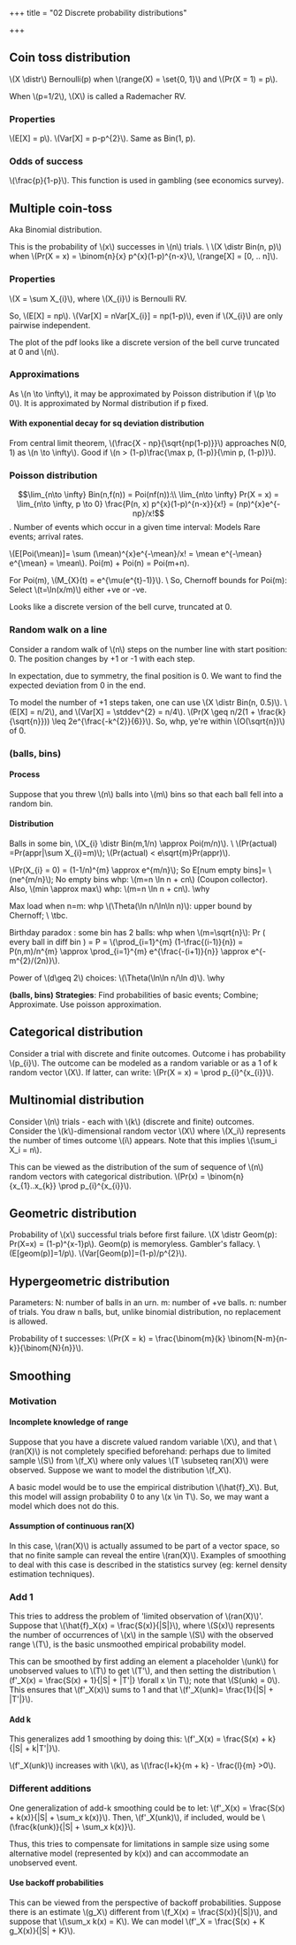 +++
title = "02 Discrete probability distributions"

+++
## Coin toss distribution
\\(X \distr\\) Bernoulli(p) when \\(range(X) = \set{0, 1}\\) and \\(Pr(X = 1) = p\\).

When \\(p=1/2\\), \\(X\\) is called a Rademacher RV.

### Properties
\\(E[X] = p\\). \\(Var[X] = p-p^{2}\\). Same as Bin(1, p).

### Odds of success
\\(\frac{p}{1-p}\\). This function is used in gambling (see economics survey).

## Multiple coin-toss
Aka Binomial distribution.

This is the probability of \\(x\\) successes in \\(n\\) trials. \\
\\(X \distr Bin(n, p)\\) when \\(Pr(X = x) = \binom{n}{x} p^{x}(1-p)^{n-x}\\), \\(range[X] = [0, .. n]\\).

### Properties
\\(X = \sum X_{i}\\), where \\(X_{i}\\) is Bernoulli RV.

So, \\(E[X] = np\\). \\(Var[X] = nVar[X_{i}] = np(1-p)\\), even if \\(X_{i}\\) are only pairwise independent.

The plot of the pdf looks like a discrete version of the bell curve truncated at 0 and \\(n\\).

### Approximations
As \\(n \to \infty\\), it may be approximated by Poisson distribution if \\(p \to 0\\). It is approximated by Normal distribution if p fixed.

#### With exponential decay for sq deviation distribution
From central limit theorem, \\(\frac{X - np}{\sqrt{np(1-p)}}\\) approaches N(0, 1) as \\(n \to \infty\\). Good if \\(n > (1-p)\frac{\max p, (1-p)}{\min p, (1-p)}\\).

### Poisson distribution

$$\lim_{n\to \infty} Bin(n,f(n)) = Poi(nf(n)):\\
 \lim_{n\to \infty} Pr(X = x) = \lim_{n\to \infty, p \to 0} \frac{P(n, x) p^{x}(1-p)^{n-x}}{x!} = (np)^{x}e^{-np}/x!$$. Number of events which occur in a given time interval: Models Rare events; arrival rates.

\\(E[Poi(\mean)]= \sum (\mean)^{x}e^{-\mean}/x! = \mean e^{-\mean} e^{\mean} = \mean\\). Poi(m) + Poi(n) = Poi(m+n).

For Poi(m), \\(M_{X}(t) = e^{\mu(e^{t}-1)}\\). \\
So, Chernoff bounds for Poi(m): Select \\(t=\ln(x/m)\\) either +ve or -ve.

Looks like a discrete version of the bell curve, truncated at 0.

### Random walk on a line
Consider a random walk of \\(n\\) steps on the number line with start position: 0. The position changes by +1 or -1 with each step.

In expectation, due to symmetry, the final position is 0. We want to find the expected deviation from 0 in the end.

To model the number of +1 steps taken, one can use \\(X \distr Bin(n, 0.5)\\). \\(E[X] = n/2\\), and \\(Var[X] = \stddev^{2} = n/4\\). \\(Pr(X \geq n/2(1 + \frac{k}{\sqrt{n}})) \leq 2e^{\frac{-k^{2}}{6}}\\). So, whp, ye're within \\(O(\sqrt{n})\\) of 0.

### (balls, bins)
#### Process
Suppose that you threw \\(n\\) balls into \\(m\\) bins so that each ball fell into a random bin.

#### Distribution
Balls in some bin, \\(X_{i} \distr Bin(m,1/n) \approx Poi(m/n)\\). \\
\\(Pr(actual) =Pr(appr|\sum X_{i}=m)\\); \\(Pr(actual) < e\sqrt{m}Pr(appr)\\).

\\(Pr(X_{i} = 0) = (1-1/n)^{m} \approx e^{m/n}\\); So E[num empty bins]= \\(ne^{m/n}\\); No empty bins whp: \\(m=n \ln n + cn\\) (Coupon collector). Also, \\(min \approx max\\) whp: \\(m=n \ln n + cn\\). \why

Max load when n=m: whp \\(\Theta(\ln n/\ln\ln n)\\): upper bound by Chernoff; \\
\tbc.

Birthday paradox : some bin has 2 balls: whp when \\(m=\sqrt{n}\\): Pr ( every ball in diff bin ) = P = \\(\prod_{i=1}^{m} (1-\frac{(i-1)}{n}) = P(n,m)/n^{m} \approx \prod_{i=1}^{m} e^{\frac{-(i+1)}{n}} \approx e^{-m^{2}/(2n)}\\).

Power of \\(d\geq 2\\) choices: \\(\Theta(\ln\ln n/\ln d)\\). \why

**(balls, bins) Strategies**: Find probabilities of basic events; Combine; Approximate. Use poisson approximation.


## Categorical distribution
Consider a trial with discrete and finite outcomes. Outcome i has probability \\(p_{i}\\). The outcome can be modeled as a random variable or as a 1 of k random vector \\(X\\). If latter, can write: \\(Pr(X = x) = \prod p_{i}^{x_{i}}\\).

## Multinomial distribution
Consider \\(n\\) trials - each with \\(k\\) (discrete and finite) outcomes. Consider the \\(k\\)-dimensional random vector \\(X\\) where \\(X_i\\) represents the number of times outcome \\(i\\) appears. Note that this implies \\(\sum_i X_i = n\\).

This can be viewed as the distribution of the sum of sequence of \\(n\\) random vectors with categorical distribution. \\(Pr(x) = \binom{n}{x_{1}..x_{k}} \prod p_{i}^{x_{i}}\\).

## Geometric distribution
Probability of \\(x\\) successful trials before first failure. \\(X \distr Geom(p): Pr(X=x) = (1-p)^{x-1}p\\). Geom(p) is memoryless. Gambler's fallacy. \\(E[geom(p)]=1/p\\). \\(Var[Geom(p)]=(1-p)/p^{2}\\).

## Hypergeometric distribution
Parameters: N: number of balls in an urn. m: number of +ve balls. n: number of trials. You draw n balls, but, unlike binomial distribution, no replacement is allowed.

Probability of t successes: \\(Pr(X = k) = \frac{\binom{m}{k} \binom{N-m}{n-k}}{\binom{N}{n}}\\).

## Smoothing
### Motivation
#### Incomplete knowledge of range
Suppose that you have a discrete valued random variable \\(X\\), and that \\(ran(X)\\) is not completely specified beforehand: perhaps due to limited sample \\(S\\) from \\(f_X\\) where only values \\(T \subseteq ran(X)\\) were observed. Suppose we want to model the distribution \\(f_X\\).

A basic model would be to use the empirical distribution \\(\hat{f}_X\\). But, this model will assign probability 0 to any \\(x \in T\\). So, we may want a model which does not do this.

#### Assumption of continuous ran(X)
In this case, \\(ran(X)\\) is actually assumed to be part of a vector space, so that no finite sample can reveal the entire \\(ran(X)\\). Examples of smoothing to deal with this case is described in the statistics survey (eg: kernel density estimation techniques).

### Add 1
This tries to address the problem of 'limited observation of \\(ran(X)\\)'. Suppose that \\(\hat{f}_X(x) = \frac{S(x)}{|S|}\\), where \\(S(x)\\) represents the number of occurrences of \\(x\\) in the sample \\(S\\) with the observed range \\(T\\), is the basic unsmoothed empirical probability model. 

This can be smoothed by first adding an element a placeholder \\(unk\\) for unobserved values to \\(T\\) to get \\(T'\\), and then setting the distribution \\(f'_X(x) = \frac{S(x) + 1}{|S| + |T'|} \forall x \in T\\); note that \\(S(unk) = 0\\). This ensures that \\(f'_X(x)\\) sums to 1 and that \\(f'_X(unk)= \frac{1}{|S| + |T'|}\\).

#### Add k
This generalizes add 1 smoothing by doing this:
\\(f'_X(x) = \frac{S(x) + k}{|S| + k|T'|}\\).

\\(f'_X(unk)\\) increases with \\(k\\), as \\(\frac{l+k}{m + k} - \frac{l}{m} >0\\).

### Different additions
One generalization of add-k smoothing could be to let: \\(f'_X(x) = \frac{S(x) + k(x)}{|S| + \sum_x k(x)}\\). Then, \\(f'_X(unk)\\), if included, would be \\(\frac{k(unk)}{|S| + \sum_x k(x)}\\).

Thus, this tries to compensate for limitations in sample size using some alternative model (represented by k(x)) and can accommodate an unobserved event.

#### Use backoff probabilities
This can be viewed from the perspective of backoff probabilities. Suppose there is an estimate \\(g_X\\) different from \\(f_X(x) = \frac{S(x)}{|S|}\\), and suppose that \\(\sum_x k(x) = K\\). We can model \\(f'_X = \frac{S(x) + K g_X(x)}{|S| + K}\\).
